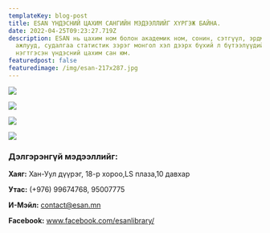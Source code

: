 ```yaml
---
templateKey: blog-post
title: ESAN ҮНДЭСНИЙ ЦАХИМ САНГИЙН МЭДЭЭЛЛИЙГ ХҮРГЭЖ БАЙНА.
date: 2022-04-25T09:23:27.719Z
description: ESAN нь цахим ном болон академик ном, сонин, сэтгүүл, эрдмийн
  ажлууд, судалгаа статистик зэрэг монгол хэл дээрх бүхий л бүтээлүүдийг
  нэгтгэсэн үндэсний цахим сан юм.
featuredpost: false
featuredimage: /img/esan-217x287.jpg
---
```


![](/img/262679471_612662940066929_5357868825276819005_n.jpg)

![](/img/275058230_666292528037303_7618967588728973851_n.jpg)

![](/img/269801181_625767098756513_8356432113724836036_n.png)

![](/img/262926663_614500833216473_752036744105732790_n.jpg)

### Дэлгэрэнгүй мэдээллийг:

**Хаяг:** Хан-Уул дүүрэг, 18-р хороо,LS плаза,10 давхар

**Утас:** (+976) 99674768, 95007775

**И-Мэйл:** contact@esan.mn

**Facebook:** www.facebook.com/esanlibrary/
